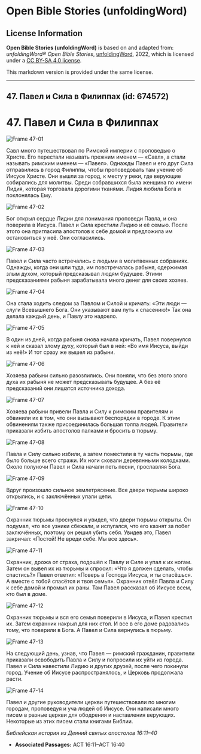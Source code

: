 # Open Bible Stories (unfoldingWord)

## License Information

**Open Bible Stories (unfoldingWord)** is based on and adapted from: _unfoldingWord® Open Bible Stories_, [unfoldingWord](https://unfoldingword.org/utw), 2022, which is licensed under a [CC BY-SA 4.0 license](https://creativecommons.org/licenses/by-sa/4.0/legalcode.en).

This markdown version is provided under the same license.



--------------------------------

## 47. Павел и Сила в Филиппах (id: 674572)

47\. Павел и Сила в Филиппах
============================

![Frame 47-01](https://cdn.door43.org/obs/jpg/360px/obs-en-47-01.jpg)

Савл много путешествовал по Римской империи с проповедью о Христе. Его перестали называть прежним именем — «Савл», а стали называть римским именем — «Павел». Однажды Павел и его друг Сила отправились в город Филиппы, чтобы проповедовать там учение об Иисусе Христе. Они вышли за город, к месту у реки, где верующие собирались для молитвы. Среди собравшихся была женщина по имени Лидия, которая торговала дорогими тканями. Лидия любила Бога и поклонялась Ему.

![Frame 47-02](https://cdn.door43.org/obs/jpg/360px/obs-en-47-02.jpg)

Бог открыл сердце Лидии для понимания проповеди Павла, и она поверила в Иисуса. Павел и Сила крестили Лидию и её семью. После этого она пригласила апостолов к себе домой и предложила им остановиться у неё. Они согласились.

![Frame 47-03](https://cdn.door43.org/obs/jpg/360px/obs-en-47-03.jpg)

Павел и Сила часто встречались с людьми в молитвенных собраниях. Однажды, когда они шли туда, им повстречалась рабыня, одержимая злым духом, который предсказывал людям будущее. Этими предсказаниями рабыня зарабатывала много денег для своих хозяев.

![Frame 47-04](https://cdn.door43.org/obs/jpg/360px/obs-en-47-04.jpg)

Она стала ходить следом за Павлом и Силой и кричать: «Эти люди — слуги Всевышнего Бога. Они указывают вам путь к спасению!» Так она делала каждый день, и Павлу это надоело.

![Frame 47-05](https://cdn.door43.org/obs/jpg/360px/obs-en-47-05.jpg)

В один из дней, когда рабыня снова начала кричать, Павел повернулся к ней и сказал злому духу, который был в ней: «Во имя Иисуса, выйди из неё!» И тот сразу же вышел из рабыни.

![Frame 47-06](https://cdn.door43.org/obs/jpg/360px/obs-en-47-06.jpg)

Хозяева рабыни сильно разозлились. Они поняли, что без этого злого духа их рабыня не может предсказывать будущее. А без её предсказаний они лишатся источника дохода.

![Frame 47-07](https://cdn.door43.org/obs/jpg/360px/obs-en-47-07.jpg)

Хозяева рабыни привели Павла и Силу к римским правителям и обвинили их в том, что они вызывают беспорядки в городе. К этим обвинениям также присоединилась большая толпа людей. Правители приказали избить апостолов палками и бросить в тюрьму.

![Frame 47-08](https://cdn.door43.org/obs/jpg/360px/obs-en-47-08.jpg)

Павла и Силу сильно избили, а затем поместили в ту часть тюрьмы, где было больше всего стражи. Их ноги сковали деревянными колодками. Около полуночи Павел и Сила начали петь песни, прославляя Бога.

![Frame 47-09](https://cdn.door43.org/obs/jpg/360px/obs-en-47-09.jpg)

Вдруг произошло сильное землетрясение. Все двери тюрьмы широко открылись, и с заключённых упали цепи.

![Frame 47-10](https://cdn.door43.org/obs/jpg/360px/obs-en-47-10.jpg)

Охранник тюрьмы проснулся и увидел, что двери тюрьмы открыты. Он подумал, что все узники сбежали, и испугался, что его казнят за побег заключённых, поэтому он решил убить себя. Увидев это, Павел закричал: «Постой! Не вреди себе. Мы все здесь».

![Frame 47-11](https://cdn.door43.org/obs/jpg/360px/obs-en-47-11.jpg)

Охранник, дрожа от страха, подошёл к Павлу и Силе и упал к их ногам. Затем он вывел их из тюрьмы и спросил: «Что я должен сделать, чтобы спастись?» Павел ответил: «Поверь в Господа Иисуса, и ты спасёшься. А вместе с тобой спасётся и твоя семья». Охранник отвёл Павла и Силу к себе домой и промыл их раны. Там Павел рассказал об Иисусе всем, кто был в доме.

![Frame 47-12](https://cdn.door43.org/obs/jpg/360px/obs-en-47-12.jpg)

Охранник тюрьмы и вся его семья поверили в Иисуса, и Павел крестил их. Затем охранник накрыл для них стол. И все в его доме радовались тому, что поверили в Бога. А Павел и Сила вернулись в тюрьму.

![Frame 47-13](https://cdn.door43.org/obs/jpg/360px/obs-en-47-13.jpg)

На следующий день, узнав, что Павел — римский гражданин, правители приказали освободить Павла и Силу и попросили их уйти из города. Павел и Сила навестили Лидию и других друзей, после чего покинули город. Учение об Иисусе распространялось, и Церковь продолжала расти.

![Frame 47-14](https://cdn.door43.org/obs/jpg/360px/obs-en-47-14.jpg)

Павел и другие руководители церкви путешествовали по многим городам, проповедуя и уча людей об Иисусе. Они написали много писем в разные церкви для ободрения и наставления верующих. Некоторые из этих писем стали книгами Библии.

*Библейская история из Деяний святых апостолов 16:11–40*

* **Associated Passages:** ACT 16:11–ACT 16:40

